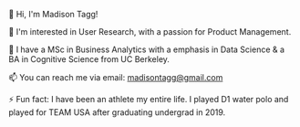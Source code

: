 👋 Hi, I'm Madison Tagg! 

👀 I'm interested in User Research, with a passion for Product Management. 

🌱 I have a MSc in Business Analytics with a emphasis in Data Science & a BA in Cognitive Science from UC Berkeley. 

📫 You can reach me via email: madisontagg@gmail.com

 ⚡ Fun fact: I have been an athlete my entire life. I played D1 water polo and played for TEAM USA after graduating undergrad in 2019. 
